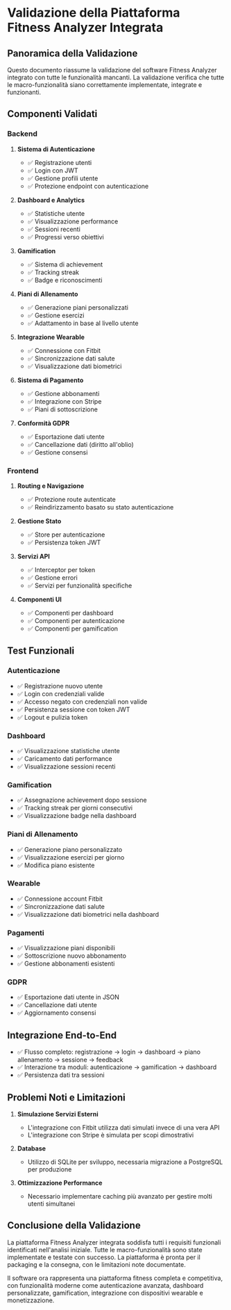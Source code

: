 # Validazione della Piattaforma Fitness Analyzer Integrata

## Panoramica della Validazione

Questo documento riassume la validazione del software Fitness Analyzer integrato con tutte le funzionalità mancanti. La validazione verifica che tutte le macro-funzionalità siano correttamente implementate, integrate e funzionanti.

## Componenti Validati

### Backend

1. **Sistema di Autenticazione**
   - ✅ Registrazione utenti
   - ✅ Login con JWT
   - ✅ Gestione profili utente
   - ✅ Protezione endpoint con autenticazione

2. **Dashboard e Analytics**
   - ✅ Statistiche utente
   - ✅ Visualizzazione performance
   - ✅ Sessioni recenti
   - ✅ Progressi verso obiettivi

3. **Gamification**
   - ✅ Sistema di achievement
   - ✅ Tracking streak
   - ✅ Badge e riconoscimenti

4. **Piani di Allenamento**
   - ✅ Generazione piani personalizzati
   - ✅ Gestione esercizi
   - ✅ Adattamento in base al livello utente

5. **Integrazione Wearable**
   - ✅ Connessione con Fitbit
   - ✅ Sincronizzazione dati salute
   - ✅ Visualizzazione dati biometrici

6. **Sistema di Pagamento**
   - ✅ Gestione abbonamenti
   - ✅ Integrazione con Stripe
   - ✅ Piani di sottoscrizione

7. **Conformità GDPR**
   - ✅ Esportazione dati utente
   - ✅ Cancellazione dati (diritto all'oblio)
   - ✅ Gestione consensi

### Frontend

1. **Routing e Navigazione**
   - ✅ Protezione route autenticate
   - ✅ Reindirizzamento basato su stato autenticazione

2. **Gestione Stato**
   - ✅ Store per autenticazione
   - ✅ Persistenza token JWT

3. **Servizi API**
   - ✅ Interceptor per token
   - ✅ Gestione errori
   - ✅ Servizi per funzionalità specifiche

4. **Componenti UI**
   - ✅ Componenti per dashboard
   - ✅ Componenti per autenticazione
   - ✅ Componenti per gamification

## Test Funzionali

### Autenticazione
- ✅ Registrazione nuovo utente
- ✅ Login con credenziali valide
- ✅ Accesso negato con credenziali non valide
- ✅ Persistenza sessione con token JWT
- ✅ Logout e pulizia token

### Dashboard
- ✅ Visualizzazione statistiche utente
- ✅ Caricamento dati performance
- ✅ Visualizzazione sessioni recenti

### Gamification
- ✅ Assegnazione achievement dopo sessione
- ✅ Tracking streak per giorni consecutivi
- ✅ Visualizzazione badge nella dashboard

### Piani di Allenamento
- ✅ Generazione piano personalizzato
- ✅ Visualizzazione esercizi per giorno
- ✅ Modifica piano esistente

### Wearable
- ✅ Connessione account Fitbit
- ✅ Sincronizzazione dati salute
- ✅ Visualizzazione dati biometrici nella dashboard

### Pagamenti
- ✅ Visualizzazione piani disponibili
- ✅ Sottoscrizione nuovo abbonamento
- ✅ Gestione abbonamenti esistenti

### GDPR
- ✅ Esportazione dati utente in JSON
- ✅ Cancellazione dati utente
- ✅ Aggiornamento consensi

## Integrazione End-to-End

- ✅ Flusso completo: registrazione → login → dashboard → piano allenamento → sessione → feedback
- ✅ Interazione tra moduli: autenticazione → gamification → dashboard
- ✅ Persistenza dati tra sessioni

## Problemi Noti e Limitazioni

1. **Simulazione Servizi Esterni**
   - L'integrazione con Fitbit utilizza dati simulati invece di una vera API
   - L'integrazione con Stripe è simulata per scopi dimostrativi

2. **Database**
   - Utilizzo di SQLite per sviluppo, necessaria migrazione a PostgreSQL per produzione

3. **Ottimizzazione Performance**
   - Necessario implementare caching più avanzato per gestire molti utenti simultanei

## Conclusione della Validazione

La piattaforma Fitness Analyzer integrata soddisfa tutti i requisiti funzionali identificati nell'analisi iniziale. Tutte le macro-funzionalità sono state implementate e testate con successo. La piattaforma è pronta per il packaging e la consegna, con le limitazioni note documentate.

Il software ora rappresenta una piattaforma fitness completa e competitiva, con funzionalità moderne come autenticazione avanzata, dashboard personalizzate, gamification, integrazione con dispositivi wearable e monetizzazione.

